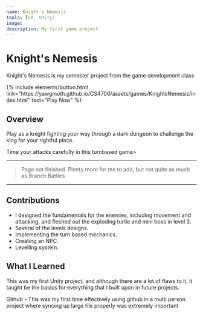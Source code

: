 ```yaml
---
name: Knight's Nemesis
tools: [C#, Unity]
image: 
description: My first game project
---
```


# Knight's Nemesis

Knight's Nemesis is my semester project from the game development class

<p class="text-center">
{% include elements/button.html link="https://yawgmoth.github.io/CS4700/assets/games/KnightsNemesis/index.html" text="Play Now" %}
</p>

## Overview

Play as a knight fighting your way through a dark dungeon to challenge the king for your rightful place.

Time your attacks carefully in this turnbased game>

***
> Page not finished. Plenty more for me to add, but not quite as much as Branch Battles
***

## Contributions

* I designed the fundamentals for the enemies, including movement and attacking, and fleshed out the exploding turtle and mini boss in level 3.
* Several of the levels designs.
* Implementing the turn based mechanics.
* Creating an NPC.
* Levelling system.

## What I Learned

This was my first Unity project, and although there are a lot of flaws to it, it taught be the basics for everything that I built upon in future projects.

Github - This was my first time effectively using github in a multi person project where syncing up large file properly was extremely important